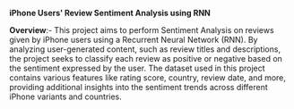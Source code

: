 **iPhone Users' Review Sentiment Analysis using RNN**


**Overview**:-
This project aims to perform Sentiment Analysis on reviews given by iPhone users using a Recurrent Neural Network (RNN). By analyzing user-generated content, such as review titles and descriptions, the project seeks to classify each review as positive or negative based on the sentiment expressed by the user. The dataset used in this project contains various features like rating score, country, review date, and more, providing additional insights into the sentiment trends across different iPhone variants and countries.

